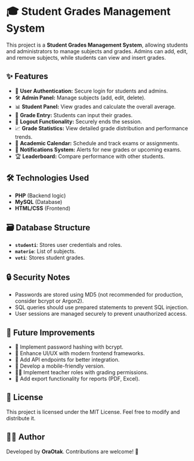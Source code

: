 # 🎓 Student Grades Management System

This project is a **Student Grades Management System**, allowing students and administrators to manage subjects and grades. Admins can add, edit, and remove subjects, while students can view and insert grades.

## ✨ Features

- 🔑 **User Authentication:** Secure login for students and admins.
- 🛠 **Admin Panel:** Manage subjects (add, edit, delete).
- 📊 **Student Panel:** View grades and calculate the overall average.
- 📝 **Grade Entry:** Students can input their grades.
- 🚪 **Logout Functionality:** Securely ends the session.
- 📈 **Grade Statistics:** View detailed grade distribution and performance trends.
- 📅 **Academic Calendar:** Schedule and track exams or assignments.
- 📢 **Notifications System:** Alerts for new grades or upcoming exams.
- 🏆 **Leaderboard:** Compare performance with other students.

## 🛠 Technologies Used

- **PHP** (Backend logic)
- **MySQL** (Database)
- **HTML/CSS** (Frontend)

## 🗃 Database Structure

- **`studenti`**: Stores user credentials and roles.
- **`materie`**: List of subjects.
- **`voti`**: Stores student grades.

## 🔒 Security Notes

- Passwords are stored using MD5 (not recommended for production, consider bcrypt or Argon2).
- SQL queries should use prepared statements to prevent SQL injection.
- User sessions are managed securely to prevent unauthorized access.

## 🌟 Future Improvements

- 🔐 Implement password hashing with bcrypt.
- 🎨 Enhance UI/UX with modern frontend frameworks.
- 🔌 Add API endpoints for better integration.
- 📱 Develop a mobile-friendly version.
- 🧑‍🏫 Implement teacher roles with grading permissions.
- 📜 Add export functionality for reports (PDF, Excel).

## 📜 License

This project is licensed under the MIT License. Feel free to modify and distribute it.

## 👨‍💻 Author

Developed by **OraOtak**. Contributions are welcome! 🚀


